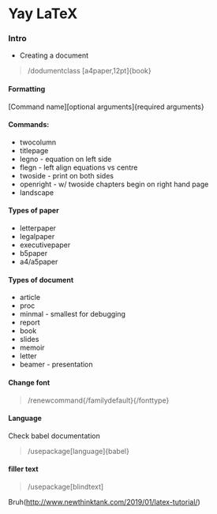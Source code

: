 # Yay LaTeX

### Intro

- Creating a document 

> /dodumentclass [a4paper,12pt]{book}

#### Formatting 

[Command name][optional arguments]{required arguments}

#### Commands:
- twocolumn
- titlepage
- legno - equation on left side
- flegn - left align equations vs centre
- twoside - print on both sides
- openright - w/ twoside chapters begin on right hand page
- landscape

#### Types of paper

- letterpaper 
- legalpaper
- executivepaper
- b5paper
- a4/a5paper

#### Types of document 

- article
- proc
- minmal - smallest for debugging 
- report
- book
- slides
- memoir
- letter
- beamer - presentation


#### Change font

> /renewcommand{/familydefault}{/fonttype}

#### Language

Check babel documentation 

> /usepackage[language]{babel}

#### filler text

> /usepackage[blindtext]


Bruh(http://www.newthinktank.com/2019/01/latex-tutorial/)


